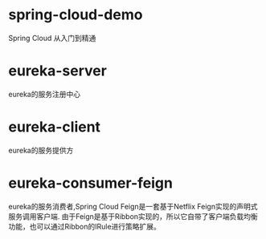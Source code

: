 # spring-cloud-demo
Spring Cloud 从入门到精通

# eureka-server

eureka的服务注册中心

# eureka-client

eureka的服务提供方

# eureka-consumer-feign

eureka的服务消费者,Spring Cloud Feign是一套基于Netflix Feign实现的声明式服务调用客户端.
由于Feign是基于Ribbon实现的，所以它自带了客户端负载均衡功能，也可以通过Ribbon的IRule进行策略扩展。